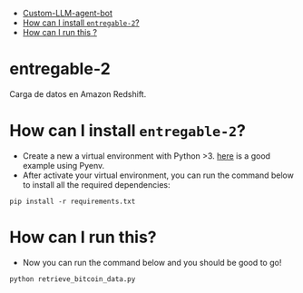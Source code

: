 
- [Custom-LLM-agent-bot](#entregable-2)
- [How can I install `entregable-2`?](#how-can-i-install-entregable-2)
- [How can I run this ?](#how-can-i-run-this?)

# entregable-2
Carga de datos en Amazon Redshift.

# How can I install `entregable-2`?
- Create a new a virtual environment with Python >3. [here](https://realpython.com/intro-to-pyenv/) is a good example using Pyenv.
- After activate your virtual environment, you can run the command below to install all the required dependencies:
```
pip install -r requirements.txt
```
# How can I run this?
- Now you can run the command below and you should be good to go!
```
python retrieve_bitcoin_data.py
```